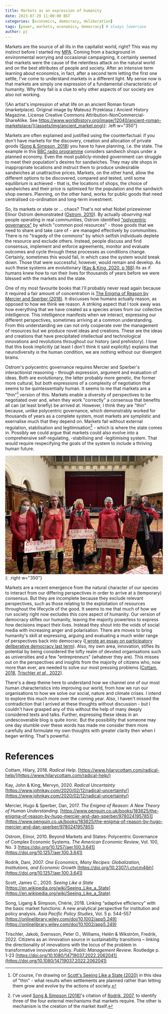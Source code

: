 ```yaml
---
title: Markets as an expression of humanity
date: 2023-07-29 11:00:00 BST
categories: [economics, democracy, deliberation]
tags: [power, markets, economics, democracy] # always lowercase
author: pj
---
```


Markets are the source of all ills in the capitalist world, right? This was my instinct before I started my [MPA](https://www.ucl.ac.uk/bartlett/public-purpose/study/master-public-administration-mpa-innovation-public-policy-and-public-value). Coming from a background in environmental worrying and occasional campaigning, it certainly seemed that markets were the cause of the relentless attack on the natural world and on the best attributes of people and society. After an intensive term learning about economics, in fact, after a second term letting the first one settle, I've come to understand markets in a different light. My sense now is that markets are simply one expression of a fundamental characteristic of humanity. Why they fail is a clue to why other aspects of our society are also not working.

![An artist's impression of what life on an ancient Roman forum (marketplace). Original image by Mateusz Przeklasa / Ancient History Magazine. License Creative Commons Attribution-NonCommercial-ShareAlike. See https://www.worldhistory.org/image/12040/ancient-roman-marketplace/](/assets/img/ancient_market.png){: .left w="350"}

Markets are often explained and justified using the counterfactual: if you don't have markets for the discovery, creation and allocation of private goods ([Song & Simpson, 2018](https://onlinelibrary.wiley.com/doi/10.1002/app5.249)) you have to have planning, i.e. the state. The example in this [BBC radio programme](https://www.bbc.co.uk/sounds/play/b00zm0hy) considers sandwich shops under a planned economy. Even the most publicly-minded government can struggle to meet their population's desires for sandwiches. They may site shops in inappropriate locations and instruct them to produce undesirable sandwiches at unattractive prices. Markets, on the other hand, allow the different options to be discovered, compared and tested, until some equilibrium is achieved - that is, the locations of shops, the choice of sandwiches and their price is optimised for the population and the sandwich shop owners. Planning, on the other hand, works for public goods that need centralised co-ordination and long-term investment.

So, its markets or state or ... chaos? That's not what Nobel prizewinner Elinor Ostrom demonstrated ([Ostrom, 2010](https://doi.org/10.1257/aer.100.3.641)). By actually _observing_ real people operating in real communities, Ostrom identified ["polycentric governance"](https://ostromworkshop.indiana.edu/courses-teaching/teaching-tools/polycentric-goverance/what-is-pg.html) by which "common pool resources" - those goods that we need to share and take care of - are managed effectively by communities. There is no "tragedy of the commons" by which selfish individuals deplete the resource and exclude others. Instead, people discuss and find consensus, implement and enforce agreements, monitor and evaluate outcomes and cycle through these processes as conditions change. Certainly, sometimes this would fail, in which case the system would break down. Those that were successful, however, would remain and develop. As such these systems are evolutionary ([Kay & King, 2020, p 168](https://www.johnkay.com/2020/02/12/radical-uncertainty/)).Its as if humans knew how to run their lives for thousands of years before we were blessed with the markets and the state. 

One of my most favourite books that I'll probably never read again because it required a fair amount of concentration is [The Enigma of Reason by Mercier and Sperber (2018)](https://www.penguin.co.uk/books/183625/the-enigma-of-reason-by-hugo-mercier-and-dan-sperber/9780241957851). It discusses how humans actually reason, as opposed to how we think we reason. A striking aspect that I took away was how everything that we have created as a species arises from our collective intelligence. This intelligence manifests when we interact, expressing our different perspectives, sometimes arriving at a common understanding. From this understanding we can not only cooperate over the management of resources but we produce novel ideas and creations. These are the ideas and creations that have precipitated intellectual and technological innovations and revolutions throughout our history (and prehistory). I love that this book implicitly (at least I don't think it said explicitly) explains that neurodiversity _is_ the human condition, we are nothing without our divergent brains.

Ostrom's polycentric governance requires Mercier and Sperber's interactionist reasoning - through expression, argument and evaluation of ideas. Both are evolutionary, the latter probably more genetic, the former more cultural, but both expressions of a complexity of negotiation that seems to be quintessentially human. It seems to me that markets are a "thin"[^1] version of this. Markets enable a diversity of perspectives to be negotiated over and, when they work "correctly" a consensus that benefits all can (at least briefly) be arrived at. However, I think they are "thin" because, unlike polycentric governance, which demonstrably worked for thousands of years as a complete system, most markets are symplistic and exernalise much that they depend on. Markets fail without external regulation, stabilisation and legitimisation[^2] - which is where the state comes in. Possibly we could argue that markets could also evolve into a comprehensive self-regulating, -stabilising and -legitimising system. That would require respecifying the goals of the system to include a thriving human future. 

![Local residents attempt to draw attention to international crises at a local council meeting](/assets/img/coderedscc.jpg){: .right w="350"}

Markets are a recent emergence from the natural character of our species to interact from our differing perspectives in order to arrive at a (temporary) consensus. But they are incomplete because they exclude relevant perspectives, such as those relating to the exploitation of resources throughout the lifecycle of the good. It seems to me that much of how we run society right now excludes this core aspect of humanity. Our version of democracy stifles our humanity, leaving the majority powerless to express how decisions impact their lives. Instead they shout into the voids of social media with increasing anger and polarisation. There are moves to bring humanity's skill at expressing, arguing and evaluating a much wider range of perspectives back into democracy ([I wrote an essay on participatory deliberative democracy last term](https://github.com/PenguinJunk/mpa-assignments/blob/main/public_participatory_deliberative_local_democracy.pdf)). Also, my own area, innovation, stifles its potential by being considered the lofty realm of devoted organisations such as universities and a few "entrepreneurs" (whatever they are). This misses out on the perspectives and insights from the majority of citizens who, now more than ever, are needed to solve our most pressing problems ([Cottam, 2018](https://www.hilarycottam.com/radical-help/), [Trischler _et al_., 2022](https://doi.org/10.1080/14719037.2022.2062041)).

There's a deep theme here to understand how we channel one of our most human characteristics into improving our world, from how we run our organisations to how we solve our social, nature and climate crises. I intend to explore this much more over the coming year. Also, I haven't missed the contradiction that I arrived at these thoughts without discussion - but I couldn't have grasped any of this without the help of many deeply considered texts and talks. Further, expressing these ideas in an undescoverable blog is quite ironic. But the possibility that someone may one day stumble over these words has made me consider them more carefully and formulate my own thoughts with greater clarity then when I began writing. That's powerful.

[^1]: Of course, I'm drawing on [Scott's Seeing Like a State (2020)](https://en.wikipedia.org/wiki/Seeing_Like_a_State) in this idea of "thin" - what results when settlements are planned rather than letting them grow and evolve by the actions of society. 
 
[^2]: I've used [Song & Simpson (2018)](https://onlinelibrary.wiley.com/doi/10.1002/app5.249)'s citation of [Rodrik, 2007](https://doi.org/10.2307/j.ctvcm4jbh), to identify three of the four external mechanisms that markets require. The other is mechanism is the creation of the market itself.  

# References

Cottam, Hilary, 2018. _Radical Help_. [https://www.hilarycottam.com/radical-help/](https://www.hilarycottam.com/radical-help/)

Kay, John & King, Mervyn, 2020. _Radical Uncertainty_ [https://www.johnkay.com/2020/02/12/radical-uncertainty/](https://www.johnkay.com/2020/02/12/radical-uncertainty/)

Mercier, Hugo & Sperber, Dan, 2017. _The Enigma of Reason: A New Theory of Human Understanding_. [https://www.penguin.co.uk/books/183625/the-enigma-of-reason-by-hugo-mercier-and-dan-sperber/9780241957851](https://www.penguin.co.uk/books/183625/the-enigma-of-reason-by-hugo-mercier-and-dan-sperber/9780241957851)

Ostrom, Elinor, 2010. Beyond Markets and States: Polycentric Governance of Complex Economic Systems. _The American Economic Review_, Vol. 100, No. 3 [https://doi.org/10.1257/aer.100.3.641](https://doi.org/10.1257/aer.100.3.641)

Rodrik, Dani, 2007. _One Economics, Many Recipes: Globalization, Institutions, and Economic Growth_ [https://doi.org/10.2307/j.ctvcm4jbh](https://doi.org/10.1257/aer.100.3.641)

Scott, James C., 2020. _Seeing Like a State_ [https://en.wikipedia.org/wiki/Seeing_Like_a_State](https://en.wikipedia.org/wiki/Seeing_Like_a_State)

Song, Ligang & Simpson, Chérie, 2018. Linking “adaptive efficiency” with the basic market functions: A new analytical perspective for institution and policy analysis. _Asia Pacific Policy Studies_, Vol. 5 p. 544-557 [https://onlinelibrary.wiley.com/doi/10.1002/app5.249](https://onlinelibrary.wiley.com/doi/10.1002/app5.249)
 
Trischler, Jakob, Svensson, Peter O., Williams, Helén & Wikström, Fredrik, 2022. Citizens as an innovation source in sustainability transitions – linking the directionality of innovations with the locus of the problem in transformative innovation policy. _Public Management Review_. Routledge 
p. 1-23 [https://doi.org/10.1080/14719037.2022.2062041](https://doi.org/10.1080/14719037.2022.2062041)
